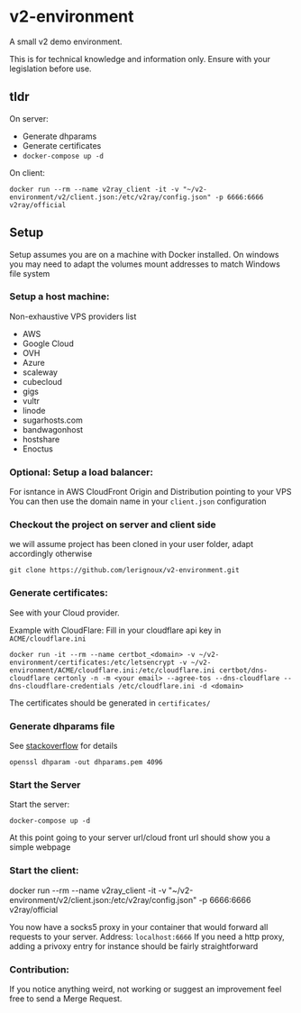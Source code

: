 # v2-environment
A small v2 demo environment.

This is for technical knowledge and information only. Ensure with your legislation before use.

## tldr
On server:
* Generate dhparams
* Generate certificates
* `docker-compose up -d`

On client: 
```
docker run --rm --name v2ray_client -it -v "~/v2-environment/v2/client.json:/etc/v2ray/config.json" -p 6666:6666 v2ray/official
```

## Setup
Setup assumes you are on a machine with Docker installed.
On windows you may need to adapt the volumes mount addresses to match Windows file system

### Setup a host machine:
Non-exhaustive VPS providers list
* AWS
* Google Cloud
* OVH
* Azure
* scaleway
* cubecloud
* gigs
* vultr
* linode
* sugarhosts.com
* bandwagonhost
* hostshare
* Enoctus

### Optional: Setup a load balancer:
For isntance in AWS CloudFront Origin and Distribution pointing to your VPS
You can then use the domain name in your `client.json` configuration

### Checkout the project on server and client side
we will assume project has been cloned in your user folder, adapt accordingly otherwise
```
git clone https://github.com/lerignoux/v2-environment.git
```

### Generate certificates:
See with your Cloud provider.

Example with CloudFlare:
Fill in your cloudflare api key in `ACME/cloudflare.ini`
```
docker run -it --rm --name certbot_<domain> -v ~/v2-environment/certificates:/etc/letsencrypt -v ~/v2-environment/ACME/cloudflare.ini:/etc/cloudflare.ini certbot/dns-cloudflare certonly -n -m <your email> --agree-tos --dns-cloudflare --dns-cloudflare-credentials /etc/cloudflare.ini -d <domain>
```
The certificates should be generated in `certificates/`

### Generate dhparams file
See [stackoverflow](https://techoverflow.net/2019/04/02/how-to-generate-diffie-hellman-dh-parameters-using-openssl/) for details

```
openssl dhparam -out dhparams.pem 4096
```

### Start the Server
Start the server:
```
docker-compose up -d
```

At this point going to your server url/cloud front url should show you a simple webpage

### Start the client:
docker run --rm --name v2ray_client -it -v "~/v2-environment/v2/client.json:/etc/v2ray/config.json" -p 6666:6666 v2ray/official

You now have a socks5 proxy in your container that would forward all requests to your server.
Address: `localhost:6666`
If you need a http proxy, adding a privoxy entry for instance should be fairly straightforward

### Contribution:
If you notice anything weird, not working or suggest an improvement feel free to send a Merge Request.